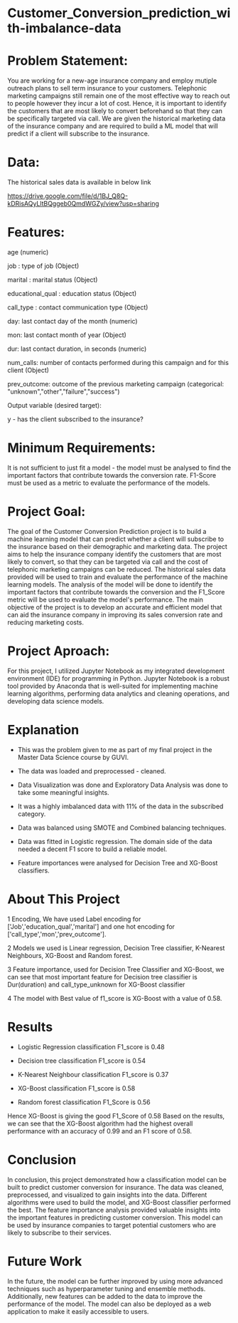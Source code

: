 # Customer_Conversion_prediction_with-imbalance-data
# **Problem Statement**:

You are working for a new-age insurance company and employ mutiple outreach plans to sell term insurance to your customers. Telephonic marketing campaigns still remain one of the most effective way to reach out to people however they incur a lot of cost. Hence, it is important to identify the customers that are most likely to convert beforehand so that they can be specifically targeted via call. We are given the historical marketing data of the insurance company and are required to build a ML model that will predict if a client will subscribe to the insurance.

# Data:

The historical sales data is available in below link

https://drive.google.com/file/d/1BJ_Q8Q-kDRisAQyLltBQggeb0QmdWGZy/view?usp=sharing

# Features:

age (numeric)

job : type of job (Object)

marital : marital status (Object)

educational_qual : education status (Object)

call_type : contact communication type (Object)

day: last contact day of the month (numeric)

mon: last contact month of year (Object)

dur: last contact duration, in seconds (numeric)

num_calls: number of contacts performed during this campaign and for this client (Object)

prev_outcome: outcome of the previous marketing campaign (categorical: "unknown","other","failure","success")

Output variable (desired target):

y - has the client subscribed to the insurance?

# Minimum Requirements:

It is not sufficient to just fit a model - the model must be analysed to find the important factors that contribute towards the conversion rate. F1-Score must be used as a metric to evaluate the performance of the models.

# **Project Goal**:

The goal of the Customer Conversion Prediction project is to build a machine learning model that can predict whether a client will subscribe to the insurance based on their demographic and marketing data. The project aims to help the insurance company identify the customers that are most likely to convert, so that they can be targeted via call and the cost of telephonic marketing campaigns can be reduced. The historical sales data provided will be used to train and evaluate the performance of the machine learning models. The analysis of the model will be done to identify the important factors that contribute towards the conversion and the F1_Score metric will be used to evaluate the model's performance. The main objective of the project is to develop an accurate and efficient model that can aid the insurance company in improving its sales conversion rate and reducing marketing costs.

# **Project Aproach**:

For this project, I utilized Jupyter Notebook as my integrated development environment (IDE) for programming in Python. Jupyter Notebook is a robust tool provided by Anaconda that is well-suited for implementing machine learning algorithms, performing data analytics and cleaning operations, and developing data science models.

# **Explanation**

+ This was the problem given to me as part of my final project in the Master Data Science course by GUVI.

+ The data was loaded and preprocessed - cleaned.

+ Data Visualization was done and Exploratory Data Analysis was done to take some meaningful insights.

+ It was a highly imbalanced data with 11% of the data in the subscribed category.

+ Data was balanced using SMOTE and Combined balancing techniques.

+ Data was fitted in Logistic regression. The domain side of the data needed a decent F1 score to build a reliable model.

+ Feature importances were analysed for Decision Tree and XG-Boost classifiers.

# **About This Project**

1 Encoding, We  have used Label encoding for ['Job','education_qual','marital'] and one hot encoding for ['call_type','mon','prev_outcome'].

2 Models we used is Linear regression, Decision Tree classifier, K-Nearest Neighbours, XG-Boost and Random forest.

3 Feature importance, used for Decision Tree Classifier and XG-Boost, we can see that most important feature for Decision tree classifier is Dur(duration) and call_type_unknown for XG-Boost classifier

4 The model with Best value of f1_score is XG-Boost with a value of 0.58.

# **Results**

+ Logistic Regression classification F1_score is 0.48

+ Decision tree classification F1_score is 0.54

+ K-Nearest Neighbour classification F1_score is 0.37

+ XG-Boost classification F1_score is 0.58

+ Random forest classification F1_Score is 0.56

Hence XG-Boost is giving the good F1_Score of 0.58 Based on the results, we can see that the XG-Boost algorithm had the highest overall performance with an accuracy of 0.99 and an F1 score of 0.58.

# **Conclusion**

In conclusion, this project demonstrated how a classification model can be built to predict customer conversion for insurance. The data was cleaned, preprocessed, and visualized to gain insights into the data. Different algorithms were used to build the model, and XG-Boost classifier performed the best. The feature importance analysis provided valuable insights into the important features in predicting customer conversion. This model can be used by insurance companies to target potential customers who are likely to subscribe to their services.

# **Future Work**

In the future, the model can be further improved by using more advanced techniques such as hyperparameter tuning and ensemble methods. Additionally, new features can be added to the data to improve the performance of the model. The model can also be deployed as a web application to make it easily accessible to users.

